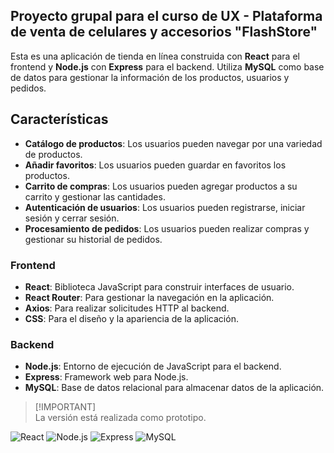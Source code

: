 ## Proyecto grupal para el curso de UX - Plataforma de venta de celulares y accesorios "FlashStore"
Esta es una aplicación de tienda en línea construida con **React** para el frontend y **Node.js** con **Express** para el backend. Utiliza **MySQL** como base de datos para gestionar la información de los productos, usuarios y pedidos.

## Características

- **Catálogo de productos**: Los usuarios pueden navegar por una variedad de productos.
- **Añadir favoritos**: Los usuarios pueden guardar en favoritos los productos.
- **Carrito de compras**: Los usuarios pueden agregar productos a su carrito y gestionar las cantidades.
- **Autenticación de usuarios**: Los usuarios pueden registrarse, iniciar sesión y cerrar sesión.
- **Procesamiento de pedidos**: Los usuarios pueden realizar compras y gestionar su historial de pedidos.

### Frontend
- **React**: Biblioteca JavaScript para construir interfaces de usuario.
- **React Router**: Para gestionar la navegación en la aplicación.
- **Axios**: Para realizar solicitudes HTTP al backend.
- **CSS**: Para el diseño y la apariencia de la aplicación.

### Backend

- **Node.js**: Entorno de ejecución de JavaScript para el backend.
- **Express**: Framework web para Node.js.
- **MySQL**: Base de datos relacional para almacenar datos de la aplicación.

> [!IMPORTANT]\
> La versión está realizada como prototipo.

![React](https://img.shields.io/badge/React-18.3.1-blue)
![Node.js](https://img.shields.io/badge/Node.js-20.14.0-green)
![Express](https://img.shields.io/badge/Express-4.19.2-lightgrey)
![MySQL](https://img.shields.io/badge/MySQL-8.0.23-blue)
